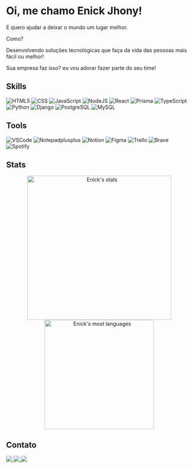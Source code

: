<h1>Oi, me chamo Enick Jhony!</h1>
<p>E quero ajudar a deixar o mundo um lugar melhor.</p>
<p>Como?</p>
<p>
   Desenvolvendo soluções tecnológicas que faça da vida das pessoas mais
   fácil ou melhor!
</p>
<p>Sua empresa faz isso? eu vou adorar fazer parte do seu time!</p>

<h2>Skills</h2>
<div>
  <img src="https://img.shields.io/badge/-HTML-05122A?style=flat&logo=HTML5" alt="HTML5">
  <img src="https://img.shields.io/badge/-CSS-05122A?style=flat&logo=CSS3&logoColor=1572B6" alt="CSS">
  <img src="https://img.shields.io/badge/-JavaScript-05122A?style=flat&logo=javascript" alt="JavaScript">
  <img src="https://img.shields.io/badge/-Node.js-05122A?style=flat&logo=node.js" alt="NodeJS">
  <img src="https://img.shields.io/badge/-React-05122A?style=flat&logo=react" alt="React">
  <img src="https://img.shields.io/badge/-Prisma-05122A?style=flat&logo=prisma" alt="Prisma">
  <img src="https://img.shields.io/badge/-TypeScript-05122A?style=flat&logo=typescript" alt="TypeScript">
  <img src="https://img.shields.io/badge/-Python-05122A?style=flat&logo=python" alt="Python">
  <img src="https://img.shields.io/badge/-Django-05122A?style=flat&logo=django" alt="Django">
  <img src="https://img.shields.io/badge/-PostgreSQL-05122A?style=flat&logo=PostgreSQL" alt="PostgreSQL">
  <img src="https://img.shields.io/badge/-MySQL-05122A?style=flat&logo=MySQL" alt="MySQL">
</div>

<h2>Tools</h2>
<div>
   <img src="https://img.shields.io/badge/-VSCode-05122A?style=flat&logo=visualstudiocode" alt="VSCode"/>
   <img src="https://img.shields.io/badge/-Notepad++-05122A?style=flat&logo=Notepadplusplus" alt="Notepadplusplus"/>
   <img src="https://img.shields.io/badge/-Notion-05122A?style=flat&logo=Notion" alt="Notion"/>
   <img src="https://img.shields.io/badge/-Figma-05122A?style=flat&logo=Figma" alt="Figma"/>
   <img src="https://img.shields.io/badge/-Trello-05122A?style=flat&logo=Trello" alt="Trello"/>
   <img src="https://img.shields.io/badge/-Brave-05122A?style=flat&logo=Brave" alt="Brave"/>
   <img src="https://img.shields.io/badge/-Spotify-05122A?style=flat&logo=Spotify" alt="Spotify"/>
<div>
   
<h2>Stats</h2>
<p align="center">
   <img width="390em" src="https://github-readme-stats.vercel.app/api?username=EnickJhony&show_icons=true&theme=midnight-purple" alt="Enick's stats"/>
   <img width="296em" src="https://github-readme-stats.vercel.app/api/top-langs/?username=EnickJhony&layout=compact&theme=midnight-purple" alt="Enick's most languages"/>
   <!--
   <img width="520em" src="https://github-readme-streak-stats.herokuapp.com?user=enickjhony&theme=midnight-purple" alt="My contributions"/>
   -->
</p>
   

<h2>Contato</h2>
<div align="left">
   <a href="https://web.whatsapp.com/send?phone=+5592984113441" target="_blank">
      <img src="https://img.shields.io/badge/WhatsApp-25D366?style=for-the-badge&logo=whatsapp&logoColor=white" target="_blank"/>
   </a>
   <a href="mailto:enick.jhony@gmail.com">
      <img src="https://img.shields.io/badge/Gmail-D5AE22?style=for-the-badge&logo=Gmail&logoColor=white" target="_blank"/>
   </a>
   <a href="https://www.linkedin.com/in/enickjhony/" target="_blank">
      <img src="https://img.shields.io/badge/LinkedIn-0077B5?style=for-the-badge&logo=linkedin&logoColor=white" target="_blank"/>
   </a>
</div>
